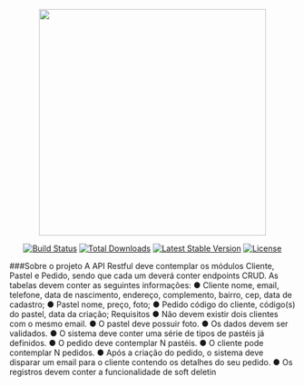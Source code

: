 <p align="center"><a href="https://laravel.com" target="_blank"><img src="https://raw.githubusercontent.com/laravel/art/master/logo-lockup/5%20SVG/2%20CMYK/1%20Full%20Color/laravel-logolockup-cmyk-red.svg" width="400"></a></p>

<p align="center">
<a href="https://travis-ci.org/laravel/framework"><img src="https://travis-ci.org/laravel/framework.svg" alt="Build Status"></a>
<a href="https://packagist.org/packages/laravel/framework"><img src="https://img.shields.io/packagist/dt/laravel/framework" alt="Total Downloads"></a>
<a href="https://packagist.org/packages/laravel/framework"><img src="https://img.shields.io/packagist/v/laravel/framework" alt="Latest Stable Version"></a>
<a href="https://packagist.org/packages/laravel/framework"><img src="https://img.shields.io/packagist/l/laravel/framework" alt="License"></a>
</p>

###Sobre o projeto
A API Restful deve contemplar os módulos Cliente, Pastel e Pedido, sendo que
cada um deverá conter endpoints CRUD.
As tabelas devem conter as seguintes informações:
● Cliente nome, email, telefone, data de nascimento, endereço, complemento,
bairro, cep, data de cadastro;
● Pastel nome, preço, foto;
● Pedido código do cliente, código(s) do pastel, data da criação;
Requisitos
● Não devem existir dois clientes com o mesmo email.
● O pastel deve possuir foto.
● Os dados devem ser validados.
● O sistema deve conter uma série de tipos de pastéis já definidos.
● O pedido deve contemplar N pastéis.
● O cliente pode contemplar N pedidos.
● Após a criação do pedido, o sistema deve disparar um email para o cliente
contendo os detalhes do seu pedido.
● Os registros devem conter a funcionalidade de soft deletin
